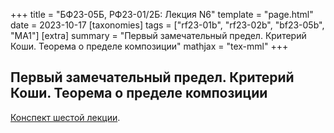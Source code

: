+++
title = "БФ23-05Б, РФ23-01/2Б: Лекция N6"
template = "page.html"
date = 2023-10-17
[taxonomies]
tags = ["rf23-01b", "rf23-02b", "bf23-05b", "MA1"]
[extra]
summary = "Первый замечательный предел. Критерий Коши. Теорема о пределе композиции"
mathjax = "tex-mml"
+++

<!-- more -->

## Первый замечательный предел. Критерий Коши. Теорема о пределе композиции

[Конспект шестой лекции](/MA1_Lecture_6.pdf). 